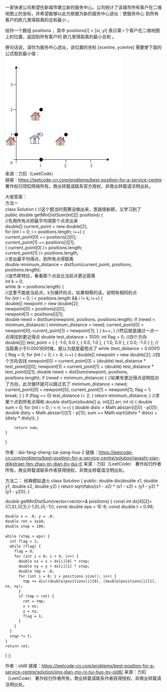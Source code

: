 一家快递公司希望在新城市建立新的服务中心。公司统计了该城市所有客户在二维地图上的坐标，并希望能够以此为依据为新的服务中心选址：使服务中心 到所有客户的欧几里得距离的总和最小 。  

给你一个数组 positions ，其中 positions[i] = [xi, yi] 表示第 i 个客户在二维地图上的位置，返回到所有客户的 欧几里得距离的最小总和 。  

换句话说，请你为服务中心选址，该位置的坐标 [xcentre, ycentre] 需要使下面的公式取到最小值：  
![](https://github.com/kaishuideweidao/LeetCode/blob/master/%E7%AC%AC%20197%20%E5%9C%BA%E5%8A%9B%E6%89%A3%E5%91%A8%E8%B5%9B/q4_e1.jpg)  
来源：力扣（LeetCode）  
链接：https://leetcode-cn.com/problems/best-position-for-a-service-centre  
著作权归领扣网络所有。商业转载请联系官方授权，非商业转载请注明出处。  


大佬答案：  
方法一  
class Solution {
    //这个题当时周赛没做出来，思路很新颖，又学习到了  
    public double getMinDistSum(int[][] positions) {  
        //先用所有点把最平均得那个点求出来  
        double[] current_point = new double[2];  
        for (int i = 0; i < positions.length; i++) {  
            current_point[0] += positions[i][0];  
            current_point[1] += positions[i][1];  
        }
        current_point[0] /= positions.length;  
        current_point[1] /= positions.length;  
        //求出最平均得点，到所有点得距离  
        double minimum_distance = distSum(current_point, positions, positions.length);  
        //迪杰斯特拉，看看那个点会比当前点更近距离  
        int k = 0;  
        while (k < positions.length) {  
            //这里不能是当前点，k为循环的点，如果相等的话，说明有相同的点  
            for (int i = 0; i < positions.length && i != k; i++) {  
                double[] newpoint = new double[2];  
                newpoint[0] = positions[i][0];  
                newpoint[1] = positions[i][1];  
                double newd = distSum(newpoint, positions, positions.length);
                if (newd < minimum_distance) {
                    minimum_distance = newd;
                    current_point[0] = newpoint[0];
                    current_point[1] = newpoint[1];
                }
            }
            k++;
        }
        //然后就是通过一点一点得找到更近得点
        double test_distance = 1000;
        int flag = 0;
        //四个方向
        double[][] test_point = { { -1.0, 0.0 }, { 0.0, 1.0 }, { 1.0, 0.0 }, { 0.0, -1.0 } };
        //当距离小于0.0001的时候，就认为就是最短点了
        while (test_distance > 0.0001) {
            flag = 0;
            for (int i = 0; i < 4; i++) {
                double[] newpoint = new double[2];
                //四个方向去找
                newpoint[0] = current_point[0] + (double) test_distance * test_point[i][0];
                newpoint[1] = current_point[1] + (double) test_distance * test_point[i][1];
                double newd = distSum(newpoint, positions, positions.length);
                if (newd < minimum_distance) {
                    //如果有更近得点说明找对了方向，此次循环就可以跳过去了
                    minimum_distance = newd;
                    current_point[0] = newpoint[0];
                    current_point[1] = newpoint[1];
                    flag = 1;
                    break;
                }
            }
            if (flag == 0)
                test_distance /= 2;
        }
        return minimum_distance;
    }
    //求某个点到所有点得和
    double distSum(double[] p, int[][] arr, int n) {
        double sum = 0;
        for (int i = 0; i < n; i++) {
            double distx = Math.abs(arr[i][0] - p[0]);
            double disty = Math.abs(arr[i][1] - p[1]);
            sum += Math.sqrt((distx * distx) + (disty * disty));
        }

        return sum;
    }
}

作者：dui-fang-zheng-zai-jiang-hua-2
链接：https://leetcode-cn.com/problems/best-position-for-a-service-centre/solution/javashi-xian-dijkstraer-fen-zhao-jin-dian-by-dui-f/
来源：力扣（LeetCode）
著作权归作者所有。商业转载请联系作者获得授权，非商业转载请注明出处。


方法二：
经典模拟退火
class Solution {
public:
  double dis(double x1, double y1, double x2, double y2) {
    return sqrt(fabs((x1 - x2) * (x1 - x2) + (y1 - y2) * (y1 - y2)));
  }
  
  double getMinDistSum(vector<vector<int>>& positions) {
    const int dx[4][2]= {{1,0},{0,1},{-1,0},{0,-1}};
    const double eps = 1E-8;
    const double t = 0.98;

    double x = .0, y = .0;
    double ret = 1e18;
    double step = 100;

    while (step > eps) {
      int flag = 1;
      while (flag) {
        flag = 0;
        for (int i = 0; i < 4; i++) {
          double nx = x + dx[i][0] * step;
          double ny = y + dx[i][1] * step;
          double tmp = .0;
          for (int i = 0; i < positions.size(); i++) {
            tmp += dis((double)positions[i][0], (double)positions[i][1], nx, ny);
          }
          if (tmp < ret) {
            ret = tmp;
            x = nx;
            y = ny;
            flag = 1;
          }
        }
      }
      step *= t;
    }
    return ret;
  }
};

作者：old8
链接：https://leetcode-cn.com/problems/best-position-for-a-service-centre/solution/jing-dian-mo-ni-tui-huo-by-old8/
来源：力扣（LeetCode）
著作权归作者所有。商业转载请联系作者获得授权，非商业转载请注明出处。
